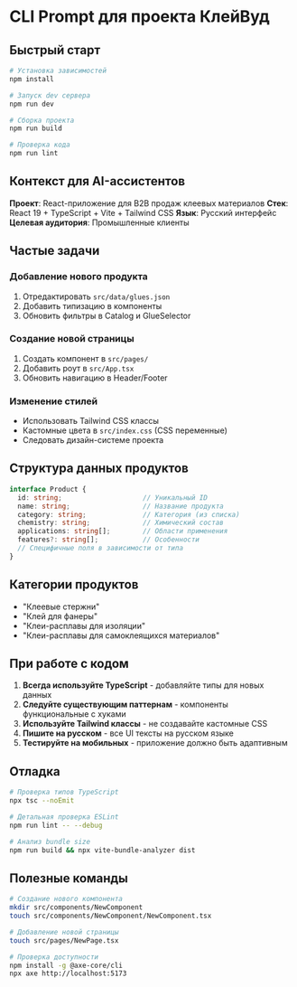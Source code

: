 # CLI Prompt для проекта КлейВуд

## Быстрый старт

```bash
# Установка зависимостей
npm install

# Запуск dev сервера
npm run dev

# Сборка проекта
npm run build

# Проверка кода
npm run lint
```

## Контекст для AI-ассистентов

**Проект**: React-приложение для B2B продаж клеевых материалов
**Стек**: React 19 + TypeScript + Vite + Tailwind CSS
**Язык**: Русский интерфейс
**Целевая аудитория**: Промышленные клиенты

## Частые задачи

### Добавление нового продукта
1. Отредактировать `src/data/glues.json`
2. Добавить типизацию в компоненты
3. Обновить фильтры в Catalog и GlueSelector

### Создание новой страницы
1. Создать компонент в `src/pages/`
2. Добавить роут в `src/App.tsx`
3. Обновить навигацию в Header/Footer

### Изменение стилей
- Использовать Tailwind CSS классы
- Кастомные цвета в `src/index.css` (CSS переменные)
- Следовать дизайн-системе проекта

## Структура данных продуктов

```typescript
interface Product {
  id: string;                    // Уникальный ID
  name: string;                  // Название продукта
  category: string;              // Категория (из списка)
  chemistry: string;             // Химический состав
  applications: string[];        // Области применения
  features?: string[];           // Особенности
  // Специфичные поля в зависимости от типа
}
```

## Категории продуктов

- "Клеевые стержни"
- "Клей для фанеры" 
- "Клеи-расплавы для изоляции"
- "Клеи-расплавы для самоклеящихся материалов"

## При работе с кодом

1. **Всегда используйте TypeScript** - добавляйте типы для новых данных
2. **Следуйте существующим паттернам** - компоненты функциональные с хуками
3. **Используйте Tailwind классы** - не создавайте кастомные CSS
4. **Пишите на русском** - все UI тексты на русском языке
5. **Тестируйте на мобильных** - приложение должно быть адаптивным

## Отладка

```bash
# Проверка типов TypeScript
npx tsc --noEmit

# Детальная проверка ESLint
npm run lint -- --debug

# Анализ bundle size
npm run build && npx vite-bundle-analyzer dist
```

## Полезные команды

```bash
# Создание нового компонента
mkdir src/components/NewComponent
touch src/components/NewComponent/NewComponent.tsx

# Добавление новой страницы
touch src/pages/NewPage.tsx

# Проверка доступности
npm install -g @axe-core/cli
npx axe http://localhost:5173
```

